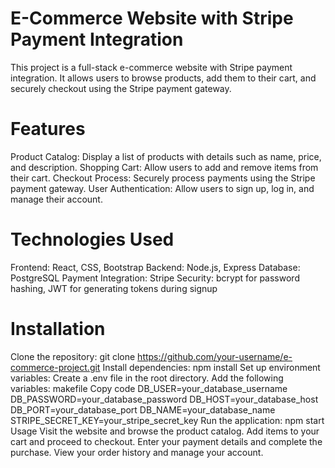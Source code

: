 # E-Commerce Website with Stripe Payment Integration
This project is a full-stack e-commerce website with Stripe payment integration. It allows users to browse products, add them to their cart, and securely checkout using the Stripe payment gateway.

# Features
Product Catalog: Display a list of products with details such as name, price, and description. 
Shopping Cart: Allow users to add and remove items from their cart. 
Checkout Process: Securely process payments using the Stripe payment gateway. 
User Authentication: Allow users to sign up, log in, and manage their account. 

# Technologies Used
Frontend: React, CSS, Bootstrap
Backend: Node.js, Express
Database: PostgreSQL
Payment Integration: Stripe
Security: bcrypt for password hashing, JWT for generating tokens during signup

# Installation
Clone the repository: git clone https://github.com/your-username/e-commerce-project.git
Install dependencies: npm install
Set up environment variables:
Create a .env file in the root directory.
Add the following variables:
makefile
Copy code
DB_USER=your_database_username
DB_PASSWORD=your_database_password
DB_HOST=your_database_host
DB_PORT=your_database_port
DB_NAME=your_database_name
STRIPE_SECRET_KEY=your_stripe_secret_key
Run the application: npm start
Usage
Visit the website and browse the product catalog.
Add items to your cart and proceed to checkout.
Enter your payment details and complete the purchase.
View your order history and manage your account.

